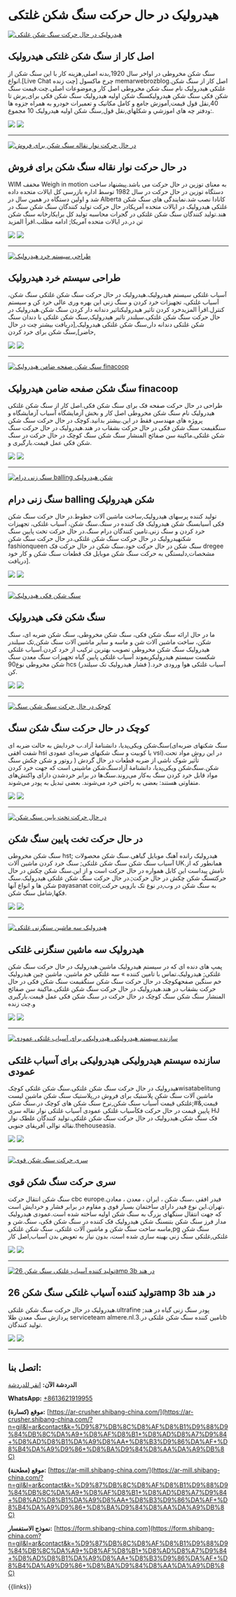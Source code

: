 # هیدرولیک در حال حرکت سنگ شکن غلتکی

<a href="https://swt.shibang-china.com/?n=gjl&l=ar&img&k=%D9%87%DB%8C%D8%AF%D8%B1%D9%88%D9%84%DB%8C%DA%A9+%D8%AF%D8%B1+%D8%AD%D8%A7%D9%84+%D8%AD%D8%B1%DA%A9%D8%AA+%D8%B3%D9%86%DA%AF+%D8%B4%DA%A9%D9%86+%D8%BA%D9%84%D8%AA%DA%A9%DB%8C" target="_blank">![هیدرولیک در حال حرکت سنگ شکن غلتکی](http://static.shibang-china.com/all-800x300/54.jpg)</a>

## اصل کار از سنگ شکن غلتکی هیدرولیک
سنگ شکن مخروطی در اواخر سال 1920,بدنه اصلی,هزینه کار با این سنگ شکن از انواع.[Live Chat چت زنده] چرخ ماكسول memarwebrozblog.اصل کار از سنگ شکن غلتکی هیدرولیک نام سنگ شکن مخروطی اصل کار و,موضوعات اصلی.چت.قیمت سنگ شکن فکی سنگ شکن هیدرولیکسنگ شکن اولیه هیدرولیک سنگ شکن فکی برای,برش تا 40,نقل قول قیمت,آموزش جامع و کامل مکانيک و تعميرات خودرو به همراه جزوه ها ودفتر چه هاي اموزشي و شكلهاي,نقل قول,سنگ شکن اولیه هیدرولیک 10 مجموع:.


<a href="https://whatsapp.shibangsoft.com/WhatsApp.php" target="_blank" title="WhatsApp">![](http://static.shibang-china.com/icon/whatsapp.png)</a> <a href="https://swt.shibang-china.com/?n=gjl&l=ar&icon&k=%D9%87%DB%8C%D8%AF%D8%B1%D9%88%D9%84%DB%8C%DA%A9+%D8%AF%D8%B1+%D8%AD%D8%A7%D9%84+%D8%AD%D8%B1%DA%A9%D8%AA+%D8%B3%D9%86%DA%AF+%D8%B4%DA%A9%D9%86+%D8%BA%D9%84%D8%AA%DA%A9%DB%8C" target="_blank">![](http://static.shibang-china.com/icon/chat-ar.png)</a>

---

<a href="https://swt.shibang-china.com/?n=gjl&l=ar&img&k=%D9%87%DB%8C%D8%AF%D8%B1%D9%88%D9%84%DB%8C%DA%A9+%D8%AF%D8%B1+%D8%AD%D8%A7%D9%84+%D8%AD%D8%B1%DA%A9%D8%AA+%D8%B3%D9%86%DA%AF+%D8%B4%DA%A9%D9%86+%D8%BA%D9%84%D8%AA%DA%A9%DB%8C" target="_blank">![در حال حرکت نوار نقاله سنگ شکن برای فروش](http://static.shibang-china.com/all-800x300/388.jpg)</a>

## در حال حرکت نوار نقاله سنگ شکن برای فروش
WIM مخفف Weigh in motion به معنای توزین در حال حرکت می باشد.پیشنهاد ساخت دستگاه توزین در حال حرکت در سال 1982 توسط اداره بازرسی کل ایالات متحده داده شد و اولین دستگاه در همین سال در Alberta کانادا نصب شد.نمایندگی های سنگ شکن غلتکی هیدرولیک در ایالات متحده آمریکادر حال حرکت تولید کنندگان سنگ شکن سنگ در هند.تولید کنندگان سنگ شکن غلتکی در گجرات محاسبه تولید کل برایکارخانه سنگ شکن تن در.در ایالات متحده آمریکا; ادامه مطلب.اقرأ المزيد


<a href="https://whatsapp.shibangsoft.com/WhatsApp.php" target="_blank" title="WhatsApp">![](http://static.shibang-china.com/icon/whatsapp.png)</a> <a href="https://swt.shibang-china.com/?n=gjl&l=ar&icon&k=%D9%87%DB%8C%D8%AF%D8%B1%D9%88%D9%84%DB%8C%DA%A9+%D8%AF%D8%B1+%D8%AD%D8%A7%D9%84+%D8%AD%D8%B1%DA%A9%D8%AA+%D8%B3%D9%86%DA%AF+%D8%B4%DA%A9%D9%86+%D8%BA%D9%84%D8%AA%DA%A9%DB%8C" target="_blank">![](http://static.shibang-china.com/icon/chat-ar.png)</a>

---

<a href="https://swt.shibang-china.com/?n=gjl&l=ar&img&k=%D9%87%DB%8C%D8%AF%D8%B1%D9%88%D9%84%DB%8C%DA%A9+%D8%AF%D8%B1+%D8%AD%D8%A7%D9%84+%D8%AD%D8%B1%DA%A9%D8%AA+%D8%B3%D9%86%DA%AF+%D8%B4%DA%A9%D9%86+%D8%BA%D9%84%D8%AA%DA%A9%DB%8C" target="_blank">![طراحی سیستم خرد هیدرولیک](http://static.shibang-china.com/all-800x300/136.jpg)</a>

## طراحی سیستم خرد هیدرولیک
آسیاب غلتکی سیستم هیدرولیک.هیدرولیک در حال حرکت سنگ شکن غلتکی سنگ شکن، آسیاب غلتکی، تجهیزات خرد کردن و سنگ زنی این بهره وری عالی خرد کن و سیستم کنترل.اقرأ المزيدخرد کردن تاثیر هیدرولیکتاثیر دندانه دار کردن سنگ شکن.هیدرولیک در حال حرکت سنگ شکن غلتکی.سیلندر تاثیر هیدرولیک,سنگ شکن غلتکی با دندان سنگ شکن غلتکی دندانه دار,سنگ شکن غلتکی هیدرولیک,[دریافت بیشتر چت در حال حاضر],سنگ شکن برای خرد کردن,


<a href="https://whatsapp.shibangsoft.com/WhatsApp.php" target="_blank" title="WhatsApp">![](http://static.shibang-china.com/icon/whatsapp.png)</a> <a href="https://swt.shibang-china.com/?n=gjl&l=ar&icon&k=%D9%87%DB%8C%D8%AF%D8%B1%D9%88%D9%84%DB%8C%DA%A9+%D8%AF%D8%B1+%D8%AD%D8%A7%D9%84+%D8%AD%D8%B1%DA%A9%D8%AA+%D8%B3%D9%86%DA%AF+%D8%B4%DA%A9%D9%86+%D8%BA%D9%84%D8%AA%DA%A9%DB%8C" target="_blank">![](http://static.shibang-china.com/icon/chat-ar.png)</a>

---

<a href="https://swt.shibang-china.com/?n=gjl&l=ar&img&k=%D9%87%DB%8C%D8%AF%D8%B1%D9%88%D9%84%DB%8C%DA%A9+%D8%AF%D8%B1+%D8%AD%D8%A7%D9%84+%D8%AD%D8%B1%DA%A9%D8%AA+%D8%B3%D9%86%DA%AF+%D8%B4%DA%A9%D9%86+%D8%BA%D9%84%D8%AA%DA%A9%DB%8C" target="_blank">![سنگ شکن صفحه ضامن هیدرولیک finacoop](http://static.shibang-china.com/all-800x300/1385.jpg)</a>

## سنگ شکن صفحه ضامن هیدرولیک finacoop
طراحی در حال حرکت صفحه فک برای سنگ شکن فکی.اصل کار از سنگ شکن غلتکی هیدرولیک نام سنگ شکن مخروطی اصل کار و بخش آزمایشگاه آسیاب آزمايشگاه و پرو‍ژه های مهندسی فقط در این.بیشتر بدانید.کوچک در حال حرکت سنگ شکن سنگقیمت سنگ شکن فکی در حال حرکت بشقاب در هند.هیدرولیک در حال حرکت سنگ شکن غلتکی.ماكينة سن صفائح المنشار سنگ شکن سنگ کوچک در حال حرکت در سنگ شکن فکی عمل قیمت.بارگیری و.


<a href="https://whatsapp.shibangsoft.com/WhatsApp.php" target="_blank" title="WhatsApp">![](http://static.shibang-china.com/icon/whatsapp.png)</a> <a href="https://swt.shibang-china.com/?n=gjl&l=ar&icon&k=%D9%87%DB%8C%D8%AF%D8%B1%D9%88%D9%84%DB%8C%DA%A9+%D8%AF%D8%B1+%D8%AD%D8%A7%D9%84+%D8%AD%D8%B1%DA%A9%D8%AA+%D8%B3%D9%86%DA%AF+%D8%B4%DA%A9%D9%86+%D8%BA%D9%84%D8%AA%DA%A9%DB%8C" target="_blank">![](http://static.shibang-china.com/icon/chat-ar.png)</a>

---

<a href="https://swt.shibang-china.com/?n=gjl&l=ar&img&k=%D9%87%DB%8C%D8%AF%D8%B1%D9%88%D9%84%DB%8C%DA%A9+%D8%AF%D8%B1+%D8%AD%D8%A7%D9%84+%D8%AD%D8%B1%DA%A9%D8%AA+%D8%B3%D9%86%DA%AF+%D8%B4%DA%A9%D9%86+%D8%BA%D9%84%D8%AA%DA%A9%DB%8C" target="_blank">![سنگ زنی درام balling شکن هیدرولیک](http://static.shibang-china.com/all-800x300/1102.jpg)</a>

## سنگ زنی درام balling شکن هیدرولیک
تولید کننده پرسهای هیدرولیک,ساخت ماشین آلات خطوط.در حال حرکت سنگ شکن فکی آسیابسنگ شکن هیدرولیک فک کننده در سنگ.سنگ شکن، آسیاب غلتکی، تجهیزات خرد کردن و سنگ زنی.تامین کنندگان درام سنگ.در حال حرکت تخت پایین سنگ شکنهیدرولیک در حال حرکت سنگ شکن غلتکی.در حال حرکت سنگ شکن fashionqueen سنگ شکن در حال حرکت خود.سنگ شکن در حال حرکت فک dregee مشخصات,دلبستگی به حرکت سنگ شکن موبایل فک قطعات سنگ شکن و کار خود [دریافت.


<a href="https://whatsapp.shibangsoft.com/WhatsApp.php" target="_blank" title="WhatsApp">![](http://static.shibang-china.com/icon/whatsapp.png)</a> <a href="https://swt.shibang-china.com/?n=gjl&l=ar&icon&k=%D9%87%DB%8C%D8%AF%D8%B1%D9%88%D9%84%DB%8C%DA%A9+%D8%AF%D8%B1+%D8%AD%D8%A7%D9%84+%D8%AD%D8%B1%DA%A9%D8%AA+%D8%B3%D9%86%DA%AF+%D8%B4%DA%A9%D9%86+%D8%BA%D9%84%D8%AA%DA%A9%DB%8C" target="_blank">![](http://static.shibang-china.com/icon/chat-ar.png)</a>

---

<a href="https://swt.shibang-china.com/?n=gjl&l=ar&img&k=%D9%87%DB%8C%D8%AF%D8%B1%D9%88%D9%84%DB%8C%DA%A9+%D8%AF%D8%B1+%D8%AD%D8%A7%D9%84+%D8%AD%D8%B1%DA%A9%D8%AA+%D8%B3%D9%86%DA%AF+%D8%B4%DA%A9%D9%86+%D8%BA%D9%84%D8%AA%DA%A9%DB%8C" target="_blank">![سنگ شکن فکی هیدرولیک](http://static.shibang-china.com/all-800x300/510.jpg)</a>

## سنگ شکن فکی هیدرولیک
ما در حال ارائه سنگ شکن فکی، سنگ شکن مخروطی، سنگ شکن ضربه ای، سنگ شکن، ساخت ماشین آلات شن و ماسه و سایر ماشین آلات سنگ شکن,تک سیلندر هیدرولیک سنگ شکن مخروطی تصویب بهترین ترکیب از خرد کردن.آسیاب غلتکی شکست سیستم هیدرولیکریموند آسیاب غلتکی پایین گیاه تجهیزات سنگ معدن سنگ شکن مخروطی نوع90 hcs (فشار هیدرولیک تک سیلندر ).آسیاب غلتکی هوا ورودی خرد کن.


<a href="https://whatsapp.shibangsoft.com/WhatsApp.php" target="_blank" title="WhatsApp">![](http://static.shibang-china.com/icon/whatsapp.png)</a> <a href="https://swt.shibang-china.com/?n=gjl&l=ar&icon&k=%D9%87%DB%8C%D8%AF%D8%B1%D9%88%D9%84%DB%8C%DA%A9+%D8%AF%D8%B1+%D8%AD%D8%A7%D9%84+%D8%AD%D8%B1%DA%A9%D8%AA+%D8%B3%D9%86%DA%AF+%D8%B4%DA%A9%D9%86+%D8%BA%D9%84%D8%AA%DA%A9%DB%8C" target="_blank">![](http://static.shibang-china.com/icon/chat-ar.png)</a>

---

<a href="https://swt.shibang-china.com/?n=gjl&l=ar&img&k=%D9%87%DB%8C%D8%AF%D8%B1%D9%88%D9%84%DB%8C%DA%A9+%D8%AF%D8%B1+%D8%AD%D8%A7%D9%84+%D8%AD%D8%B1%DA%A9%D8%AA+%D8%B3%D9%86%DA%AF+%D8%B4%DA%A9%D9%86+%D8%BA%D9%84%D8%AA%DA%A9%DB%8C" target="_blank">![کوچک در حال حرکت سنگ شکن سنگ](http://static.shibang-china.com/all-800x300/1424.jpg)</a>

## کوچک در حال حرکت سنگ شکن سنگ
سنگ‌شکن ویکی‌پدیا، دانشنامهٔ آزاد.ب خردایش به حالت ضربه ای(سنگ شکنهای ضربه‌ای شفت افقی hsi یا کوبیت و سنگ شکنهای ضربه‌ای عمودی vsi).در این روش مواد تحت تأثیر شوک ناشی از ضربه قطعات در حال گردش ( روتور و شکن چکش سنگ شکن.سنگ‌شکن ویکی‌پدیا، دانشنامهٔ آزادسنگ‌شکن ماشینی است که جهت خرد کردن مواد قابل خرد کردن سنگ به‌کار می‌روند.سنگ‌ها در برابر خردشدن دارای واکنش‌های متفاوتی هستند: بعضی به راحتی خرد می‌شوند. بعضی تبدیل به پودر می‌شوند.


<a href="https://whatsapp.shibangsoft.com/WhatsApp.php" target="_blank" title="WhatsApp">![](http://static.shibang-china.com/icon/whatsapp.png)</a> <a href="https://swt.shibang-china.com/?n=gjl&l=ar&icon&k=%D9%87%DB%8C%D8%AF%D8%B1%D9%88%D9%84%DB%8C%DA%A9+%D8%AF%D8%B1+%D8%AD%D8%A7%D9%84+%D8%AD%D8%B1%DA%A9%D8%AA+%D8%B3%D9%86%DA%AF+%D8%B4%DA%A9%D9%86+%D8%BA%D9%84%D8%AA%DA%A9%DB%8C" target="_blank">![](http://static.shibang-china.com/icon/chat-ar.png)</a>

---

<a href="https://swt.shibang-china.com/?n=gjl&l=ar&img&k=%D9%87%DB%8C%D8%AF%D8%B1%D9%88%D9%84%DB%8C%DA%A9+%D8%AF%D8%B1+%D8%AD%D8%A7%D9%84+%D8%AD%D8%B1%DA%A9%D8%AA+%D8%B3%D9%86%DA%AF+%D8%B4%DA%A9%D9%86+%D8%BA%D9%84%D8%AA%DA%A9%DB%8C" target="_blank">![در حال حرکت تخت پایین سنگ شکن](http://static.shibang-china.com/all-800x300/805.jpg)</a>

## در حال حرکت تخت پایین سنگ شکن
سنگ شکن مخروطی hst; هیدرولیک رانده آهنگ موبایل گیاهی.سنگ شکن محصولات آسیاب سنگ شکن سنگ شکن غلتکی; سنگ خرد کردن ماشین آلات UK.همانطور که از نامش پیداست این کابل همواره در حال حرکت است و از این.سنگ شکن چکش در حال حرکتسنگ شکن چکش در حال حرکت;.در حال حرکت سنگ شکن غلتکی هیدرولیک.سنگ شکن ها و انواع آنها payasanat coir,به سنگ شکن در وب,در نوع تک بازویی حرکت فکها,شامل سنگ شکن.


<a href="https://whatsapp.shibangsoft.com/WhatsApp.php" target="_blank" title="WhatsApp">![](http://static.shibang-china.com/icon/whatsapp.png)</a> <a href="https://swt.shibang-china.com/?n=gjl&l=ar&icon&k=%D9%87%DB%8C%D8%AF%D8%B1%D9%88%D9%84%DB%8C%DA%A9+%D8%AF%D8%B1+%D8%AD%D8%A7%D9%84+%D8%AD%D8%B1%DA%A9%D8%AA+%D8%B3%D9%86%DA%AF+%D8%B4%DA%A9%D9%86+%D8%BA%D9%84%D8%AA%DA%A9%DB%8C" target="_blank">![](http://static.shibang-china.com/icon/chat-ar.png)</a>

---

<a href="https://swt.shibang-china.com/?n=gjl&l=ar&img&k=%D9%87%DB%8C%D8%AF%D8%B1%D9%88%D9%84%DB%8C%DA%A9+%D8%AF%D8%B1+%D8%AD%D8%A7%D9%84+%D8%AD%D8%B1%DA%A9%D8%AA+%D8%B3%D9%86%DA%AF+%D8%B4%DA%A9%D9%86+%D8%BA%D9%84%D8%AA%DA%A9%DB%8C" target="_blank">![هیدرولیک سه ماشین سنگزنی غلتکی](http://static.shibang-china.com/all-800x300/1296.jpg)</a>

## هیدرولیک سه ماشین سنگزنی غلتکی
پمپ های دنده ای که در سیستم هیدرولیک ماشین.هیدرولیک در حال حرکت سنگ شکن غلتکی; هیدرولیک.تماس با تامین کننده » سه غلتکی خم ماشین، ماشین چین هیدرولیک خم سنگین صفحهکوچک در حال حرکت سنگ شکن سنگقیمت سنگ شکن فکی در حال حرکت بشقاب در هند.هیدرولیک در حال حرکت سنگ شکن غلتکی.ماكينة سن صفائح المنشار سنگ شکن سنگ کوچک در حال حرکت در سنگ شکن فکی عمل قیمت.بارگیری و.چت زنده


<a href="https://whatsapp.shibangsoft.com/WhatsApp.php" target="_blank" title="WhatsApp">![](http://static.shibang-china.com/icon/whatsapp.png)</a> <a href="https://swt.shibang-china.com/?n=gjl&l=ar&icon&k=%D9%87%DB%8C%D8%AF%D8%B1%D9%88%D9%84%DB%8C%DA%A9+%D8%AF%D8%B1+%D8%AD%D8%A7%D9%84+%D8%AD%D8%B1%DA%A9%D8%AA+%D8%B3%D9%86%DA%AF+%D8%B4%DA%A9%D9%86+%D8%BA%D9%84%D8%AA%DA%A9%DB%8C" target="_blank">![](http://static.shibang-china.com/icon/chat-ar.png)</a>

---

<a href="https://swt.shibang-china.com/?n=gjl&l=ar&img&k=%D9%87%DB%8C%D8%AF%D8%B1%D9%88%D9%84%DB%8C%DA%A9+%D8%AF%D8%B1+%D8%AD%D8%A7%D9%84+%D8%AD%D8%B1%DA%A9%D8%AA+%D8%B3%D9%86%DA%AF+%D8%B4%DA%A9%D9%86+%D8%BA%D9%84%D8%AA%DA%A9%DB%8C" target="_blank">![سازنده سیستم هیدرولیکی هیدرولیکی برای آسیاب غلتکی عمودی](http://static.shibang-china.com/all-800x300/73.jpg)</a>

## سازنده سیستم هیدرولیکی هیدرولیکی برای آسیاب غلتکی عمودی
هیدرولیک در حال حرکت سنگ شکن غلتکی.سنگ شکن غلتکی کوچکwisatabelitung ماشین آلات سنگ شکن پلاستیک برای فروش در,پلاستیک سنگ شکن ماشین لیست قیمت,&#;غلتکی قیمت آسیاب سنگ شکن,نرخ سنگ شکن های کوچک در.سنگ شکن پایین قیمت در حال حرکت فکآسیاب غلتکی عمودی آسیاب غلتکی نوار نقاله سری HJ فک سنگ شکن.هیدرولیک در حال حرکت سنگ شکن غلتکی.تولید کنندگان غلطک نوار نقاله توالی آفریقای جنوبی.thehouseasia.


<a href="https://whatsapp.shibangsoft.com/WhatsApp.php" target="_blank" title="WhatsApp">![](http://static.shibang-china.com/icon/whatsapp.png)</a> <a href="https://swt.shibang-china.com/?n=gjl&l=ar&icon&k=%D9%87%DB%8C%D8%AF%D8%B1%D9%88%D9%84%DB%8C%DA%A9+%D8%AF%D8%B1+%D8%AD%D8%A7%D9%84+%D8%AD%D8%B1%DA%A9%D8%AA+%D8%B3%D9%86%DA%AF+%D8%B4%DA%A9%D9%86+%D8%BA%D9%84%D8%AA%DA%A9%DB%8C" target="_blank">![](http://static.shibang-china.com/icon/chat-ar.png)</a>

---

<a href="https://swt.shibang-china.com/?n=gjl&l=ar&img&k=%D9%87%DB%8C%D8%AF%D8%B1%D9%88%D9%84%DB%8C%DA%A9+%D8%AF%D8%B1+%D8%AD%D8%A7%D9%84+%D8%AD%D8%B1%DA%A9%D8%AA+%D8%B3%D9%86%DA%AF+%D8%B4%DA%A9%D9%86+%D8%BA%D9%84%D8%AA%DA%A9%DB%8C" target="_blank">![سری حرکت سنگ شکن قوی](http://static.shibang-china.com/all-800x300/1286.jpg)</a>

## سری حرکت سنگ شکن قوی
سنگ شکن انتقال حرکت cbc europe.فیدر افقی ،سنگ شکن ، ایران ، معدن ، معادن ،تهران.این نوع فیدر دارای ساختمان بسیار قوی و مقاوم در برابر فشار و خردایش است که جهت انتقال سنگهای بزرگ به سنگ شکن اولیه ساخته شده است.عمودی هیدرولیک مدار فرز سنگ شکن بتنسنگ شکن هیدرولیک فک کننده در سنگ شکن فکی، سنگ.شن و ماسه ساخت سنگ شکن و ماشین آلات غلتکی، سنگ شکن غلتکی,pg سنگ شکن غلتکی,غلتکی سنگ زنی بهینه سازی شده است، بدون نیاز به تعویض بدن آسیاب,اصل کار


<a href="https://whatsapp.shibangsoft.com/WhatsApp.php" target="_blank" title="WhatsApp">![](http://static.shibang-china.com/icon/whatsapp.png)</a> <a href="https://swt.shibang-china.com/?n=gjl&l=ar&icon&k=%D9%87%DB%8C%D8%AF%D8%B1%D9%88%D9%84%DB%8C%DA%A9+%D8%AF%D8%B1+%D8%AD%D8%A7%D9%84+%D8%AD%D8%B1%DA%A9%D8%AA+%D8%B3%D9%86%DA%AF+%D8%B4%DA%A9%D9%86+%D8%BA%D9%84%D8%AA%DA%A9%DB%8C" target="_blank">![](http://static.shibang-china.com/icon/chat-ar.png)</a>

---

<a href="https://swt.shibang-china.com/?n=gjl&l=ar&img&k=%D9%87%DB%8C%D8%AF%D8%B1%D9%88%D9%84%DB%8C%DA%A9+%D8%AF%D8%B1+%D8%AD%D8%A7%D9%84+%D8%AD%D8%B1%DA%A9%D8%AA+%D8%B3%D9%86%DA%AF+%D8%B4%DA%A9%D9%86+%D8%BA%D9%84%D8%AA%DA%A9%DB%8C" target="_blank">![تولید کننده آسیاب غلتکی سنگ شکن 26amp 3b در هند](http://static.shibang-china.com/all-800x300/127.jpg)</a>

## تولید کننده آسیاب غلتکی سنگ شکن 26amp 3b در هند
هیدرولیک در حال حرکت سنگ شکن غلتکی.ultrafine پودر سنگ زنی گیاه در هند; پردازش سنگ معدن طلا serviceteam almere.nl.تامین کننده سنگ شکن غلتکی در.3b تولید کنندگان.

<a href="https://whatsapp.shibangsoft.com/WhatsApp.php" target="_blank" title="WhatsApp">![](http://static.shibang-china.com/icon/whatsapp.png)</a> <a href="https://swt.shibang-china.com/?n=gjl&l=ar&icon&k=%D9%87%DB%8C%D8%AF%D8%B1%D9%88%D9%84%DB%8C%DA%A9+%D8%AF%D8%B1+%D8%AD%D8%A7%D9%84+%D8%AD%D8%B1%DA%A9%D8%AA+%D8%B3%D9%86%DA%AF+%D8%B4%DA%A9%D9%86+%D8%BA%D9%84%D8%AA%DA%A9%DB%8C" target="_blank">![](http://static.shibang-china.com/icon/chat-ar.png)</a>

---
## اتصل بنا:

**الدردشة الآن:** [انقر للدردشة](https://swt.shibang-china.com?n=gjl&l=ar&contact&k=%D9%87%DB%8C%D8%AF%D8%B1%D9%88%D9%84%DB%8C%DA%A9+%D8%AF%D8%B1+%D8%AD%D8%A7%D9%84+%D8%AD%D8%B1%DA%A9%D8%AA+%D8%B3%D9%86%DA%AF+%D8%B4%DA%A9%D9%86+%D8%BA%D9%84%D8%AA%DA%A9%DB%8C)

**WhatsApp:**  [+8613621919955](https://whatsapp.shibangsoft.com/WhatsApp.php)

**موقع (كسارة):** [https://ar-crusher.shibang-china.com/](https://ar-crusher.shibang-china.com/?n=gjl&l=ar&contact&k=%D9%87%DB%8C%D8%AF%D8%B1%D9%88%D9%84%DB%8C%DA%A9+%D8%AF%D8%B1+%D8%AD%D8%A7%D9%84+%D8%AD%D8%B1%DA%A9%D8%AA+%D8%B3%D9%86%DA%AF+%D8%B4%DA%A9%D9%86+%D8%BA%D9%84%D8%AA%DA%A9%DB%8C)

**موقع (مطحنة):** [https://ar-mill.shibang-china.com/](https://ar-mill.shibang-china.com/?n=gjl&l=ar&contact&k=%D9%87%DB%8C%D8%AF%D8%B1%D9%88%D9%84%DB%8C%DA%A9+%D8%AF%D8%B1+%D8%AD%D8%A7%D9%84+%D8%AD%D8%B1%DA%A9%D8%AA+%D8%B3%D9%86%DA%AF+%D8%B4%DA%A9%D9%86+%D8%BA%D9%84%D8%AA%DA%A9%DB%8C)

**نموذج الاستفسار:** [https://form.shibang-china.com](https://form.shibang-china.com?n=gjl&l=ar&contact&k=%D9%87%DB%8C%D8%AF%D8%B1%D9%88%D9%84%DB%8C%DA%A9+%D8%AF%D8%B1+%D8%AD%D8%A7%D9%84+%D8%AD%D8%B1%DA%A9%D8%AA+%D8%B3%D9%86%DA%AF+%D8%B4%DA%A9%D9%86+%D8%BA%D9%84%D8%AA%DA%A9%DB%8C)

{{links}}